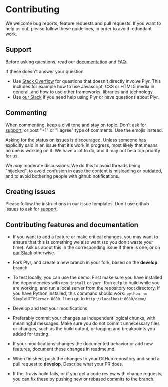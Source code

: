 # Contributing

We welcome bug reports, feature requests and pull requests. If you want to help us out, please follow these guidelines, in order to avoid redundant work.

## Support

Before asking questions, read our [documentation](https://github.com/sampotts/plyr) and [FAQ](https://github.com/sampotts/plyr/wiki/FAQ).

If these doesn't answer your question
* Use [Stack Overflow](https://stackoverflow.com/) for questions that doesn't directly involve Plyr. This includes for example how to use Javascript, CSS or HTML5 media in general, and how to use other frameworks, libraries and technology.
* Use [our Slack](https://bit.ly/plyr-chat) if you need help using Plyr or have questions about Plyr.

## Commenting
When commenting, keep a civil tone and stay on topic. Don't ask for [support](#support), or post "+1" or "I agree" type of comments. Use the emojis instead.

Asking for the status on issues is discouraged. Unless someone has explicitly said in an issue that it's work in progress, most likely that means no one is working on it. We have a lot to do, and it may not be a top priority for us.

We *may* moderate discussions. We do this to avoid threads being "hijacked", to avoid confusion in case the content is misleading or outdated, and to avoid bothering people with github notifications.

## Creating issues

Please follow the instructions in our issue templates. Don't use github issues to ask for [support](#support).

## Contributing features and documentation

* If you want to add a feature or make critical changes, you may want to ensure that this is something we also want (so you don't waste your time). Ask us about this in the corresponding issue if there is one, or on [our Slack](https://bit.ly/plyr-chat) otherwise.

* Fork Plyr, and create a new branch in your fork, based on the **develop** branch

* To test locally, you can use the demo. First make sure you have installed the dependencies with `npm install` or `yarn`. Run `gulp` to build while you are working, and run a local server from the repository root directory. If you have Python installed, this command should work: `python -m SimpleHTTPServer 8080`. Then go to `http://localhost:8080/demo/`

* Develop and test your modifications.

* Preferably commit your changes as independent logical chunks, with meaningful messages. Make sure you do not commit unnecessary files or changes, such as the build output, or logging and breakpoints you added for testing.

* If your modifications changes the documented behavior or add new features, document these changes in readme.md.

* When finished, push the changes to your GitHub repository and send a pull request to **develop**. Describe what your PR does.

* If the Travis build fails, or if you get a code review with change requests, you can fix these by pushing new or rebased commits to the branch.

